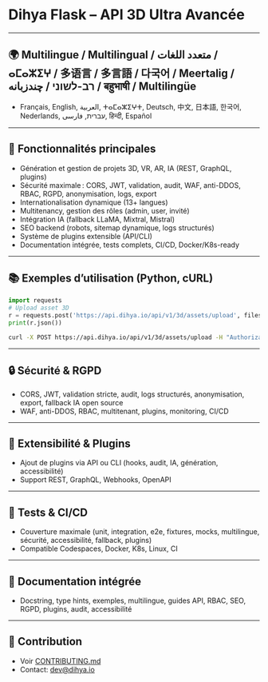 # Dihya Flask – API 3D Ultra Avancée

---

## 🌍 Multilingue / Multilingual / متعدد اللغات / ⴰⵎⴰⵣⵉⵖ / 多语言 / 多言語 / 다국어 / Meertalig / רב-לשוני / چندزبانه / बहुभाषी / Multilingüe

- Français, English, العربية, ⵜⴰⵎⴰⵣⵉⵖⵜ, Deutsch, 中文, 日本語, 한국어, Nederlands, עברית, فارسی, हिन्दी, Español

---

## 🚀 Fonctionnalités principales
- Génération et gestion de projets 3D, VR, AR, IA (REST, GraphQL, plugins)
- Sécurité maximale : CORS, JWT, validation, audit, WAF, anti-DDOS, RBAC, RGPD, anonymisation, logs, export
- Internationalisation dynamique (13+ langues)
- Multitenancy, gestion des rôles (admin, user, invité)
- Intégration IA (fallback LLaMA, Mixtral, Mistral)
- SEO backend (robots, sitemap dynamique, logs structurés)
- Système de plugins extensible (API/CLI)
- Documentation intégrée, tests complets, CI/CD, Docker/K8s-ready

---

## 📚 Exemples d’utilisation (Python, cURL)

```python
import requests
# Upload asset 3D
r = requests.post('https://api.dihya.io/api/v1/3d/assets/upload', files={'asset': open('scene.glb','rb')}, headers={'Authorization': 'Bearer <token>', 'Accept-Language': 'fr'})
print(r.json())
```

```bash
curl -X POST https://api.dihya.io/api/v1/3d/assets/upload -H "Authorization: Bearer <token>" -F "asset=@scene.glb" -H "Accept-Language: en"
```

---

## 🔒 Sécurité & RGPD
- CORS, JWT, validation stricte, audit, logs structurés, anonymisation, export, fallback IA open source
- WAF, anti-DDOS, RBAC, multitenant, plugins, monitoring, CI/CD

---

## 🧩 Extensibilité & Plugins
- Ajout de plugins via API ou CLI (hooks, audit, IA, génération, accessibilité)
- Support REST, GraphQL, Webhooks, OpenAPI

---

## 🧪 Tests & CI/CD
- Couverture maximale (unit, integration, e2e, fixtures, mocks, multilingue, sécurité, accessibilité, fallback, plugins)
- Compatible Codespaces, Docker, K8s, Linux, CI

---

## 📄 Documentation intégrée
- Docstring, type hints, exemples, multilingue, guides API, RBAC, SEO, RGPD, plugins, audit, accessibilité

---

## 🤝 Contribution
- Voir [CONTRIBUTING.md](../../../../../../CONTRIBUTING.md)
- Contact: dev@dihya.io
